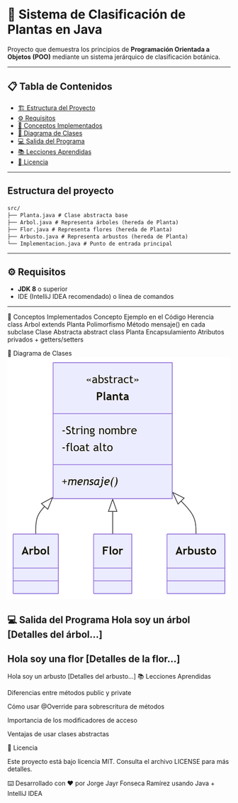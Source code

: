 # 🌱 Sistema de Clasificación de Plantas en Java

Proyecto que demuestra los principios de **Programación Orientada a Objetos (POO)** mediante un sistema jerárquico de clasificación botánica.

---

## 📋 Tabla de Contenidos
- [🏗️ Estructura del Proyecto](#️-estructura-del-proyecto)
- [⚙️ Requisitos](#️-requisitos)
- [🧠 Conceptos Implementados](#-conceptos-implementados)
- [📐 Diagrama de Clases](#-diagrama-de-clases)
- [💻 Salida del Programa](#-salida-del-programa)
- [📚 Lecciones Aprendidas](#-lecciones-aprendidas)
- [📜 Licencia](#-licencia)

---
## Estructura del proyecto

```text
src/
├── Planta.java # Clase abstracta base
├── Arbol.java # Representa árboles (hereda de Planta)
├── Flor.java # Representa flores (hereda de Planta)
├── Arbusto.java # Representa arbustos (hereda de Planta)
└── Implementacion.java # Punto de entrada principal
```

---

## ⚙️ Requisitos
- **JDK 8** o superior
- IDE (IntelliJ IDEA recomendado) o línea de comandos

---

🧠 Conceptos Implementados
Concepto	Ejemplo en el Código
Herencia	class Arbol extends Planta
Polimorfismo	Método mensaje() en cada subclase
Clase Abstracta	abstract class Planta
Encapsulamiento	Atributos privados + getters/setters

📐 Diagrama de Clases
![depp.png](IMAGEN/depp.png)

💻 Salida del Programa
Hola soy un árbol
[Detalles del árbol...]
---------------------------------------------
Hola soy una flor
[Detalles de la flor...]
---------------------------------------------
Hola soy un arbusto
[Detalles del arbusto...]
📚 Lecciones Aprendidas

Diferencias entre métodos public y private

Cómo usar @Override para sobrescritura de métodos

Importancia de los modificadores de acceso

Ventajas de usar clases abstractas

📜 Licencia

Este proyecto está bajo licencia MIT.
Consulta el archivo LICENSE para más detalles.

⌨️ Desarrollado con ❤️ por Jorge Jayr Fonseca Ramírez usando Java + IntelliJ IDEA
